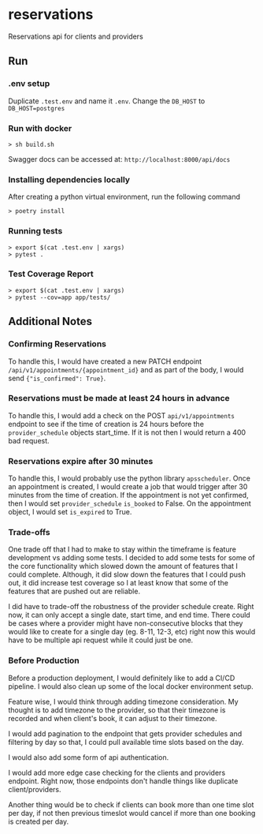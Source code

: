 # reservations
Reservations api for clients and providers

## Run

### .env setup
Duplicate `.test.env` and name it `.env`. Change the `DB_HOST` to `DB_HOST=postgres`

### Run with docker
```commandline
> sh build.sh
```
Swagger docs can be accessed at: `http://localhost:8000/api/docs`

### Installing dependencies locally
After creating a python virtual environment, run the following command
```commandline
> poetry install
```

### Running tests
```commandline
> export $(cat .test.env | xargs)
> pytest .
```

### Test Coverage Report
```commandline
> export $(cat .test.env | xargs)
> pytest --cov=app app/tests/
```

## Additional Notes
### Confirming Reservations
To handle this, I would have created a new PATCH endpoint `/api/v1/appointments/{appointment_id}` and as part of the body,
I would send `{"is_confirmed": True}`.

### Reservations must be made at least 24 hours in advance
To handle this, I would add a check on the POST `api/v1/appointments` endpoint to see if the time of creation is 24 hours
before the `provider_schedule` objects start_time. If it is not then I would return a 400 bad request.

### Reservations expire after 30 minutes
To handle this, I would probably use the python library `apsscheduler`. Once an appointment is created, I would create a job
that would trigger after 30 minutes from the time of creation. If the appointment is not yet confirmed, then I would set `provider_schedule`
`is_booked` to False. On the appointment object, I would set `is_expired` to True.

### Trade-offs
One trade off that I had to make to stay within the timeframe is feature development vs adding some tests.
I decided to add some tests for some of the core functionality which slowed down the amount of features that I could complete.
Although, it did slow down the features that I could push out, it did increase test coverage so I at least know that some
of the features that are pushed out are reliable.

I did have to trade-off the robustness of the provider schedule create. Right now, it can only accept a single date, start time,
and end time. There could be cases where a provider might have non-consecutive blocks that they would like to create for a single day (eg. 8-11, 12-3, etc)
right now this would have to be multiple api request while it could just be one.

### Before Production
Before a production deployment, I would definitely like to add a CI/CD pipeline. I would also clean up some of the local docker
environment setup.

Feature wise, I would think through adding timezone consideration. My thought is to add timezone to the provider, so that
their timezone is recorded and when client's book, it can adjust to their timezone.

I would add pagination to the endpoint that gets provider schedules and filtering by day so that, I could pull available
time slots based on the day.

I would also add some form of api authentication.

I would add more edge case checking for the clients and providers endpoint. Right now, those endpoints don't
handle things like duplicate client/providers.

Another thing would be to check if clients can book more than one time slot per day, if not then previous timeslot would
cancel if more than one booking is created per day.
